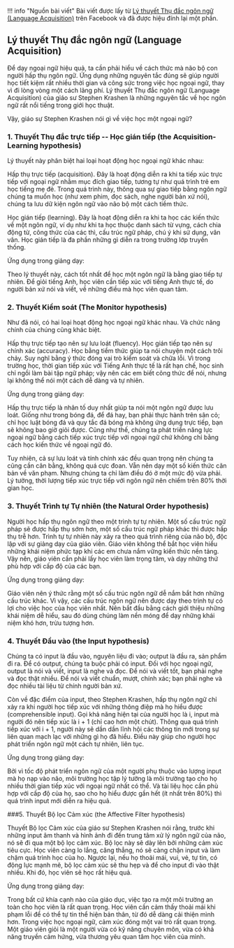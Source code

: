 !!! info "Nguồn bài viết"
    Bài viết được lấy từ [Lý thuyết Thụ đắc ngôn ngữ (Language Acquisition)](https://www.facebook.com/share/p/19WrdwVtup/) trên Facebook và đã được hiệu đính lại một phần.

## Lý thuyết Thụ đắc ngôn ngữ (Language Acquisition)

Để dạy ngoại ngữ hiệu quả, ta cần phải hiểu về cách thức mà não bộ con người hấp thụ ngôn ngữ. Ứng dụng những nguyên tắc đúng sẽ giúp người học tiết kiệm rất nhiều thời gian và công sức trong việc học ngoại ngữ, thay vì đi lòng vòng một cách lãng phí. Lý thuyết Thụ đắc ngôn ngữ (Language Acquisition) của giáo sư Stephen Krashen là những nguyên tắc về học ngôn ngữ rất nổi tiếng trong giới học thuật.

Vậy, giáo sự Stephen Krashen nói gì về việc học một ngoại ngữ?

### 1\. Thuyết Thụ đắc trực tiếp -- Học gián tiếp (the Acquisition-Learning hypothesis)

Lý thuyết này phân biệt hai loại hoạt động học ngoại ngữ khác nhau:

Hấp thụ trực tiếp (acquisition). Đây là hoạt động diễn ra khi ta tiếp xúc trực tiếp với ngoại ngữ nhằm mục đích giao tiếp, tương tự như quá trình trẻ em học tiếng mẹ đẻ. Trong quá trình này, thông qua sự giao tiếp bằng ngôn ngữ chúng ta muốn học (như xem phim, đọc sách, nghe người bản xứ nói), chúng ta lưu dữ kiện ngôn ngữ vào não bộ một cách tiềm thức.

Học gián tiếp (learning). Đây là hoạt động diễn ra khi ta học các kiến thức về một ngôn ngữ, ví dụ như khi ta học thuộc danh sách từ vựng, cách chia động từ, công thức của các thì, cấu trúc ngữ pháp, chú ý khi sử dụng, vân vân. Học gián tiếp là đa phần những gì diễn ra trong trường lớp truyền thống.

Ứng dụng trong giảng dạy:

Theo lý thuyết này, cách tốt nhất để học một ngôn ngữ là bằng giao tiếp tự nhiên. Để giỏi tiếng Anh, học viên cần tiếp xúc với tiếng Anh thực tế, do người bản xứ nói và viết, về những điều mà học viên quan tâm.

### 2\. Thuyết Kiểm soát (The Monitor hypothesis)

Như đã nói, có hai loại hoạt động học ngoại ngữ khác nhau. Và chức năng chính của chúng cũng khác biệt.

Hấp thụ trực tiếp tạo nên sự lưu loát (fluency). Học gián tiếp tạo nên sự chính xác (accuracy). Học bằng tiềm thức giúp ta nói chuyện một cách trôi chảy. Suy nghĩ bằng ý thức đóng vai trò kiểm soát và chữa lỗi. Vì trong trường học, thời gian tiếp xúc với Tiếng Anh thực tế là rất hạn chế, học sinh chỉ ngồi làm bài tập ngữ pháp; vậy nên các em biết công thức để nói, nhưng lại không thể nói một cách dễ dàng và tự nhiên.

Ứng dụng trong giảng dạy:

Hấp thụ trực tiếp là nhân tố duy nhất giúp ta nói một ngôn ngữ được lưu loát. Giống như trong bóng đá, để đá hay, bạn phải thực hành trên sân cỏ; chỉ học luật bóng đá và quy tắc đá bóng mà không ứng dụng trực tiếp, bạn sẽ không bao giờ giỏi được. Cũng như thế, chúng ta phát triển năng lực ngoại ngữ bằng cách tiếp xúc trực tiếp với ngoại ngữ chứ không chỉ bằng cách học kiến thức về ngoại ngữ đó.

Tuy nhiên, cả sự lưu loát và tính chính xác đều quan trọng nên chúng ta cũng cần cân bằng, không quá cực đoan. Vẫn nên dạy một số kiến thức căn bản về văn phạm. Nhưng chúng ta chỉ làm điều đó ở một mức độ vừa phải. Lý tưởng, thời lượng tiếp xúc trực tiếp với ngôn ngữ nên chiếm trên 80% thời gian học.

### 3\. Thuyết Trình tự Tự nhiên (the Natural Order hypothesis)

Người học hấp thụ ngôn ngữ theo một trình tự tự nhiên. Một số cấu trúc ngữ pháp sẽ được hấp thụ sớm hơn, một số cấu trúc ngữ pháp khác thì được hấp thụ trễ hơn. Trình tự tự nhiên này xảy ra theo quá trình riêng của não bộ, độc lập với sự giảng dạy của giáo viên. Giáo viên không thể bắt học viên hiểu những khái niệm phức tạp khi các em chưa nắm vững kiến thức nền tảng. Vậy nên, giáo viên cần phải lấy học viên làm trọng tâm, và dạy những thứ phù hợp với cấp độ của các bạn.

Ứng dụng trong giảng dạy:

Giáo viên nên ý thức rằng một số cấu trúc ngôn ngữ dễ nắm bắt hơn những cấu trúc khác. Vì vậy, các cấu trúc ngôn ngữ nên được dạy theo trình tự có lợi cho việc học của học viên nhất. Nên bắt đầu bằng cách giới thiệu những khái niệm dễ hiểu, sau đó dùng chúng làm nền móng để dạy những khái niệm khó hơn, trừu tượng hơn.

### 4\. Thuyết Đầu vào (the Input hypothesis)

Chúng ta có input là đầu vào, nguyên liệu đi vào; output là đầu ra, sản phẩm đi ra. Để có output, chúng ta buộc phải có input. Đối với học ngoại ngữ, output là nói và viết, input là nghe và đọc. Để nói và viết tốt, bạn phải nghe và đọc thật nhiều. Để nói và viết chuẩn, mượt, chính xác; bạn phải nghe và đọc nhiều tài liệu từ chính người bản xứ.

Còn về đặc điểm của input, theo Stephen Krashen, hấp thụ ngôn ngữ chỉ xảy ra khi người học tiếp xúc với những thông điệp mà họ hiểu được (comprehensible input). Gọi khả năng hiện tại của người học là i, input mà người đó nên tiếp xúc là i + 1 (chỉ cao hơn một chút). Thông qua quá trình tiếp xúc với i + 1, người này sẽ dần dần lĩnh hội các thông tin mới trong sự liên quan mạch lạc với những gì họ đã hiểu. Điều này giúp cho người học phát triển ngôn ngữ một cách tự nhiên, liên tục.

Ứng dụng trong giảng dạy:

Bởi vì tốc độ phát triển ngôn ngữ của một người phụ thuộc vào lượng input mà họ nạp vào não, môi trường học tập lý tưởng là môi trường tạo cho họ nhiều thời gian tiếp xúc với ngoại ngữ nhất có thể. Và tài liệu học cần phù hợp với cấp độ của họ, sao cho họ hiểu được gần hết (ít nhất trên 80%) thì quá trình input mới diễn ra hiệu quả.

###5\. Thuyết Bộ lọc Cảm xúc (the Affective Filter hypothesis)

Thuyết Bộ lọc Cảm xúc của giáo sư Stephen Krashen nói rằng, trước khi những input âm thanh và hình ảnh đi đến trung tâm xử lý ngôn ngữ của não, nó sẽ đi qua một bộ lọc cảm xúc. Bộ lọc này sẽ dày lên bởi những cảm xúc tiêu cực. Học viên càng lo lắng, căng thẳng, nó sẽ càng chặn input và làm chậm quá trình học của họ. Ngược lại, nếu họ thoải mái, vui, vẻ, tự tin, có động lực mạnh mẽ, bộ lọc cảm xúc sẽ thu hẹp và để cho input đi vào thật nhiều. Khi đó, học viên sẽ học rất hiệu quả.

Ứng dụng trong giảng dạy:

Trong bất cứ khía cạnh nào của giáo dục, việc tạo ra một môi trường an toàn cho học viên là rất quan trọng. Học viên cần cảm thấy thoải mái khi phạm lỗi để có thể tự tin thể hiện bản thân, từ đó dễ dàng cải thiện mình hơn. Trong việc học ngoại ngữ, cảm xúc đóng một vai trò rất quan trọng. Một giáo viên giỏi là một người vừa có kỹ năng chuyên môn, vừa có khả năng truyền cảm hứng, vừa thương yêu quan tâm học viên của mình.
